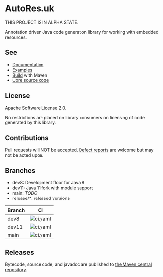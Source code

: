 # AutoRes.uk

THIS PROJECT IS IN ALPHA STATE.

Annotation driven Java code generation library for working with embedded resources.

## See

 - [Documentation](https://autores.uk)
 - [Examples](code/examples/README.md)
 - [Build](code/README.md) with Maven
 - [Core source code](code/annotations/README.md)

## License

Apache Software License 2.0.

No restrictions are placed on library consumers on licensing of code generated by this library.

## Contributions

Pull requests will NOT be accepted.
[Defect reports](https://github.com/autores-uk/autores/issues) are welcome but may not be acted upon.

## Branches

 - dev8: Development floor for Java 8
 - dev11: Java 11 fork with module support
 - main: *TODO*
 - release/*: released versions

| Branch | CI                                                                                                 |
| ------ | -------------------------------------------------------------------------------------------------- |
| dev8   | ![ci.yaml](https://github.com/autores-uk/autores/actions/workflows/ci.yaml/badge.svg?branch=dev8)  |
| dev11  | ![ci.yaml](https://github.com/autores-uk/autores/actions/workflows/ci.yaml/badge.svg?branch=dev11) |
| main   | ![ci.yaml](https://github.com/autores-uk/autores/actions/workflows/ci.yaml/badge.svg?branch=main)  |

## Releases

Bytecode, source code, and javadoc are published to 
[the Maven central repository](https://s01.oss.sonatype.org/content/repositories/releases/uk/autores/annotations/).

